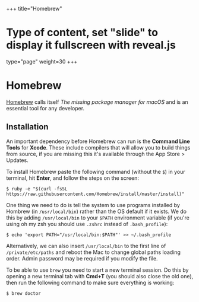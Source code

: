 +++
title="Homebrew"
# Type of content, set "slide" to display it fullscreen with reveal.js
type="page"
weight=30
+++


# Homebrew
[Homebrew](https://brew.sh/) calls itself _The missing package manager for macOS_ and is an essential tool for any developer.

## Installation
An important dependency before Homebrew can run is the **Command Line Tools** for **Xcode**. These include compilers that will allow you to build things from source, if you are missing this it's available through the App Store > Updates.

To install Homebrew paste the following command (without the `$`) in your terminal, hit **Enter**, and follow the steps on the screen:

    $ ruby -e "$(curl -fsSL https://raw.githubusercontent.com/Homebrew/install/master/install)"

One thing we need to do is tell the system to use programs installed by Hombrew (in `/usr/local/bin`) rather than the OS default if it exists. We do this by adding `/usr/local/bin` to your `$PATH` environment variable (if you're using oh my zsh you should use `.zshrc` instead of `.bash_profile`):

    $ echo 'export PATH="/usr/local/bin:$PATH"' >> ~/.bash_profile

Alternatively, we can also insert `/usr/local/bin` to the first line of `/private/etc/paths` and reboot the Mac to change global paths loading order. Admin password may be required if you modify the file.

To be able to use `brew` you need to start a new terminal session. Do this by opening a new terminal tab with **Cmd+T** (you should also close the old one), then run the following command to make sure everything is working:

    $ brew doctor

